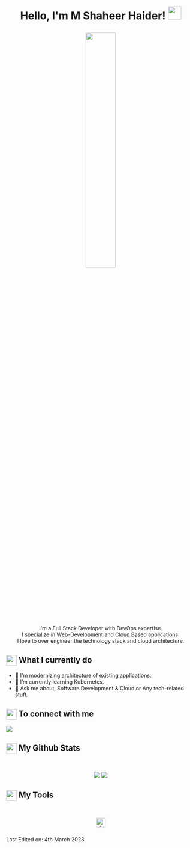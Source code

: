 <h1><p align="center">Hello, I'm M Shaheer Haider! <a href="https://rahulmahesh.me/"><img src="https://media.giphy.com/media/hvRJCLFzcasrR4ia7z/giphy.gif" width="35px"></h1></a></p>

<p align="center" ><img 
 src="https://user-images.githubusercontent.com/22797857/90096358-dba16400-dd54-11ea-8e44-e181ada72661.gif" width="40%"/></p>


<p align="center">I'm a Full Stack Developer with DevOps expertise.
<br/>
I specialize in Web-Development and Cloud Based applications.
<br/>
I love to over engineer the technology stack and cloud architecture.

<!-- <p align = "center"><a href="https://www.buymeacoffee.com/rahulmahesh62"> <img align="center" src="https://cdn.buymeacoffee.com/buttons/v2/default-yellow.png" height="45" width="170" alt="rahulmahesh62" /></a></p><br><br> -->

<summary><h2><img src="https://slackmojis.com/emojis/10512-amongus/image/1643515022/amongus.png" align="center"
                width="28" /> What I currently do</h2></summary>

- 🔭 I'm modernizing architecture of existing applications.
- 🌱 I’m currently learning Kubernetes.
- 💬 Ask me about, Software Development & Cloud or Any tech-related stuff.

<summary><h2><img src="https://emojis.slackmojis.com/emojis/images/1579216111/7550/pikachu_wave.gif?1579216111" align="center"
                width="28" /> To connect with me</h2></summary>

<p align = "center">
 
[<img src="https://img.shields.io/badge/linkedin-%230077B5.svg?&style=for-the-badge&logo=linkedin&logoColor=white" />](https://www.linkedin.com/in/shaheer-haider/)
<!-- [![Visits Badge](https://badges.pufler.dev/visits/RahulMahesh62/RahulMahesh62?style=for-the-badge)](https://github.com/RahulMahesh62) -->

</p>

<summary><h2><img src="https://slackmojis.com/emojis/19011-statistics/image/1675027483/statistics.gif" align="center"
                width="28" /> My Github Stats</h2> </summary>

<br>

<p align = "center">
  <img src="https://github-readme-stats.vercel.app/api?username=shaheer-haider&show_icons=true&count_private=true&theme=vue&hide=issues&line_height=32">
  <img src="https://github-readme-streak-stats.herokuapp.com/?user=shaheer-haider">
</p>

<summary><h2><img src="https://slackmojis.com/emojis/37671-toolbox/image/1675027607/toolbox.gif" align="center"
                width="28" /> My Tools</h2></summary>

<br>

<div align="center">  
<img style="margin: 10px" src="https://slackmojis.com/emojis/2988-aws/image/1643514326/aws.png" alt="AWS" height="25" />  

</div>  

Last Edited on: 4th March 2023
